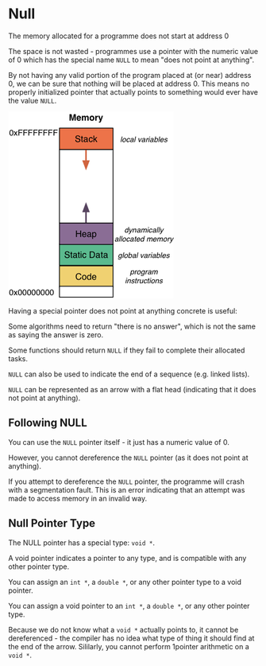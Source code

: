 # Null
The memory allocated for a programme does not start at address 0

The space is not wasted - programmes use a pointer with the numeric value of 0 which has the special name `NULL` to mean "does not point at anything".

By not having any valid portion of the program placed at (or near) address 0, we can be sure that nothing will be placed at address 0. This means no properly initialized pointer that actually points to something would ever have the value `NULL`.

![images/null-pointer.png](./images/null-pointer.png)

Having a special pointer does not point at anything concrete is useful:

Some algorithms need to return "there is no answer", which is not the same as saying the answer is zero.

Some functions should return `NULL` if they fail to complete their allocated tasks.

`NULL` can also be used to indicate the end of a sequence (e.g. linked lists).

`NULL` can be represented as an arrow with a flat head (indicating that it does not point at anything).

Following NULL
--------------
You can use the `NULL` pointer itself - it just has a numeric value of 0.

However, you cannot dereference the `NULL` pointer (as it does not point at anything).

If you attempt to dereference the `NULL` pointer, the programme will crash with a segmentation fault. This is an error indicating that an attempt was made to access memory in an invalid way.

Null Pointer Type
-----------------
The NULL pointer has a special type: `void *`.

A void pointer indicates a pointer to any type, and is compatible with any other pointer type.

You can assign an `int *`, a `double *`, or any other pointer type to a void pointer.

You can assign a void pointer to an `int *`, a `double *`, or any other pointer type.

Because we do not know what a `void *` actually points to, it cannot be dereferenced - the compiler has no idea what type of thing it should find at the end of the arrow. Sililarly, you cannot perform 1pointer arithmetic on a `void *`.
